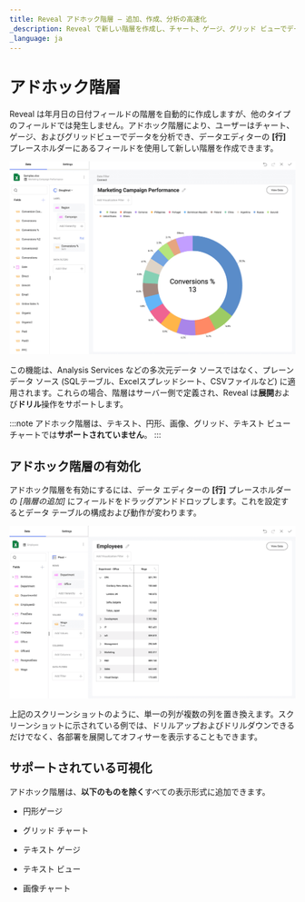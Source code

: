 ```yaml
---
title: Reveal アドホック階層 – 追加、作成、分析の高速化
_description: Reveal で新しい階層を作成し、チャート、ゲージ、グリッド ビューでデータを分析します。
_language: ja
---
```


# アドホック階層


Reveal は年月日の日付フィールドの階層を自動的に作成しますが、他のタイプのフィールドでは発生しません。アドホック階層により、ユーザーはチャート、ゲージ、およびグリッドビューでデータを分析でき、データエディターの **[行]** プレースホルダーにあるフィールドを使用して新しい階層を作成できます。

![Ad Hoc Hierarchies example in the Visualization editor](images/ad-hoc-hierarchies-example.png)

この機能は、Analysis Services などの多次元データ ソースではなく、プレーン データ ソース (SQLテーブル、Excelスプレッドシート、CSVファイルなど) に適用されます。これらの場合、階層はサーバー側で定義され、Reveal は**展開**および**ドリル**操作をサポートします。

:::note
アドホック階層は、テキスト、円形、画像、グリッド、テキスト ビュー チャートでは**サポートされていません**。
:::
## アドホック階層の有効化

アドホック階層を有効にするには、データ エディターの **[行]** プレースホルダーの *[階層の追加]* にフィールドをドラッグアンドドロップします。これを設定するとデータ テーブルの構成および動作が変わります。

![Reveal Ad-hoc Hierarchies table](images/ad-hoc-hierarchy-pivot-chart.png)

上記のスクリーンショットのように、単一の列が複数の列を置き換えます。スクリーンショットに示されている例では、ドリルアップおよびドリルダウンできるだけでなく、各部署を展開してオフィサーを表示することもできます。

## サポートされている可視化

アドホック階層は、**以下のものを除く**すべての表示形式に追加できます。

  - 円形ゲージ

  - グリッド チャート

  - テキスト ゲージ

  - テキスト ビュー

  - 画像チャート
